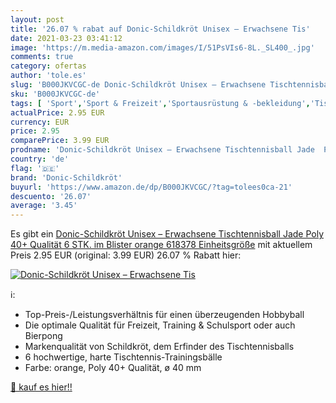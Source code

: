 ```yaml
---
layout: post
title: '26.07 % rabat auf Donic-Schildkröt Unisex – Erwachsene Tis'
date: 2021-03-23 03:41:12
image: 'https://m.media-amazon.com/images/I/51PsVIs6-8L._SL400_.jpg'
comments: true
category: ofertas
author: 'tole.es'
slug: 'B000JKVCGC-de Donic-Schildkröt Unisex – Erwachsene Tischtennisball Jade...'
sku: 'B000JKVCGC-de'
tags: [ 'Sport','Sport & Freizeit','Sportausrüstung & -bekleidung','Tischtennis','Tischtennisbälle','donic-schildkröt', ]
actualPrice: 2.95 EUR
currency: EUR
price: 2.95
comparePrice: 3.99 EUR
prodname: 'Donic-Schildkröt Unisex – Erwachsene Tischtennisball Jade  Poly 40+ Qualität  6 STK. im Blister  orange  618378  Einheitsgröße'
country: 'de'
flag: '🇩🇪'
brand: 'Donic-Schildkröt'
buyurl: 'https://www.amazon.de/dp/B000JKVCGC/?tag=tolees0ca-21'
descuento: '26.07'
average: '3.45'
---
```


Es gibt ein [Donic-Schildkröt Unisex – Erwachsene Tischtennisball Jade  Poly 40+ Qualität  6 STK. im Blister  orange  618378  Einheitsgröße](https://www.amazon.de/dp/B000JKVCGC/?tag=tolees0ca-21) mit aktuellem Preis 2.95 EUR (original: 3.99 EUR) 26.07 % Rabatt hier:

[![Donic-Schildkröt Unisex – Erwachsene Tis](https://m.media-amazon.com/images/I/51PsVIs6-8L._SL400_.jpg)](https://www.amazon.de/dp/B000JKVCGC/?tag=tolees0ca-21)

ℹ️:

- Top-Preis-/Leistungsverhältnis für einen überzeugenden Hobbyball
- Die optimale Qualität für Freizeit, Training & Schulsport oder auch Bierpong
- Markenqualität von Schildkröt, dem Erfinder des Tischtennisballs
- 6 hochwertige, harte Tischtennis-Trainingsbälle
- Farbe: orange, Poly 40+ Qualität, ø 40 mm

[🛒 kauf es hier!!](https://www.amazon.de/dp/B000JKVCGC/?tag=tolees0ca-21)
